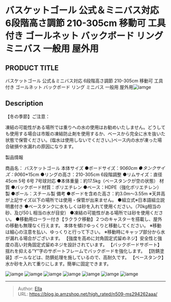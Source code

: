 # バスケットゴール 公式＆ミニバス対応 6段階高さ調節 210-305cm 移動可 工具付き ゴールネット バックボード リング ミニバス 一般用 屋外用


## PRODUCT TITLE 

バスケットゴール 公式＆ミニバス対応 6段階高さ調節 210-305cm 移動可 工具付き ゴールネット バックボード リング ミニバス 一般用 屋外用![iamge](https://b2bfiles1.gigab2b.cn/image/wkseller/305/20220721_9bf46bf5ac7ac923997b3bcc19719265.jpg)

## Description

【冬の季節】ご注意：

凍結の可能性がある場所では重りへの水の使用はお勧めいたしません。どうしても使用する場合は市販の凍結防止剤を使用するか、ベースから完全に水を抜いた状態で保管ください。(塩水は使用しないでください。)ベース内の水が凍った場合破損や水漏れの原因になります。




製品情報

商品名： バスケットゴール 本体サイズ  ●ボードサイズ：90*60cm ●タンクサイズ：90*60*15cm ●リングの高さ：210-305cm 6段階調整 ●リムサイズ：直径45cm 5号 6号 7号球対応 ●本体重量：約17.5kg（ベースタンクが空の状態） 材質  ●バックボード材質：ポリエチレン ●ベース：HDPE（強化ポリエチレン）製 ●ポール：スチール製 備考 ●ボードを含めた高さ：約3.0m～3.55m ※天井高が上記サイズ以下の場所では使用・保管が出来ません。 ●組立式※日本語組立説明書付き ●ベースタンクに水もしくは砂を入れて使用ください。（70kg相当の砂、及び50Ｌ相当の水が目安） ●凍結の可能性がある場所では砂を使用ください。 ●移動用ローラー付き【ラクラク移動】２つのキャスターを搭載し、屋外の移動も無理なく行えます。 本体を傾けゆっくりと移動してください。 ※移動は細心の注意を払い、ゆっくりと行って下さい。 ※移動時にキャップ部分から水が漏れる場合がございます。
【強度を高めに対角固定式留めネジ】安全性と強度の高い対角固定式留めネジを設計されています。
【バックボードサポート】揺れを抑える“Y”字のサポートフレームでバックボードを強化します。
【防錆塗装】ポールなどは、防錆処理を施しているので、高耐久です。
【ベースタンク】水か砂を入れて重りにします。簡単に固定できます。





![iamge](https://b2bfiles1.gigab2b.cn/image/wkseller/305/20220721_d5084701242e5efe3ce5aee64485a095.jpg)
![iamge](https://b2bfiles1.gigab2b.cn/image/wkseller/305/20220721_2151013ae62d9964cf47cb04200a337e.jpg)
![iamge](https://b2bfiles1.gigab2b.cn/image/wkseller/305/20220721_34c5c8385307520040104344b34f4e3b.jpg)
![iamge](https://b2bfiles1.gigab2b.cn/image/wkseller/305/20220721_20bf6864fdaafbe9749cd8601d1ce97f.jpg)
![iamge](https://b2bfiles1.gigab2b.cn/image/wkseller/305/20220721_47dfbbfd8ffa7d4358f3f504475aeb62.jpg)
![iamge](https://b2bfiles1.gigab2b.cn/image/wkseller/305/20220721_5c552be6442aac6505816180f7321cd0.jpg)
![iamge](https://b2bfiles1.gigab2b.cn/image/wkseller/305/20220721_d90016313ac795290acef8de7e372382.jpg)


---

> Author: [Ella](https://blog.jp.amzshop.net/)  
> URL: https://blog.jp.amzshop.net/high_rated/n509-ms294262aaa/  

